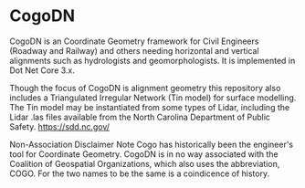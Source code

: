 # CogoDN
CogoDN is an Coordinate Geometry framework for Civil Engineers (Roadway and Railway) and others needing horizontal and vertical alignments such as hydrologists and geomorphologists. It is implemented in Dot Net Core 3.x. 

Though the focus of CogoDN is alignment geometry this repository also includes a Triangulated Irregular Network (Tin model) for surface modelling. The Tin model may be instantiated from some types of Lidar, including the Lidar .las files available from the North Carolina Department of Public Safety. https://sdd.nc.gov/

Non-Association Disclaimer
Note Cogo has historically been the engineer's tool for Coordinate Geometry. CogoDN is in no way associated with the Coalition of Geospatial Organizations, which also uses the abbreviation, COGO. For the two names to be the same is a coindicence of history.
